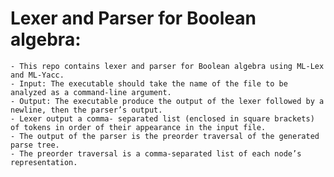 # Lexer and Parser for Boolean algebra:
    - This repo contains lexer and parser for Boolean algebra using ML-Lex and ML-Yacc.
    - Input: The executable should take the name of the file to be analyzed as a command-line argument.
    - Output: The executable produce the output of the lexer followed by a newline, then the parser’s output. 
    - Lexer output a comma- separated list (enclosed in square brackets) of tokens in order of their appearance in the input file.
    - The output of the parser is the preorder traversal of the generated parse tree. 
    - The preorder traversal is a comma-separated list of each node’s representation.
